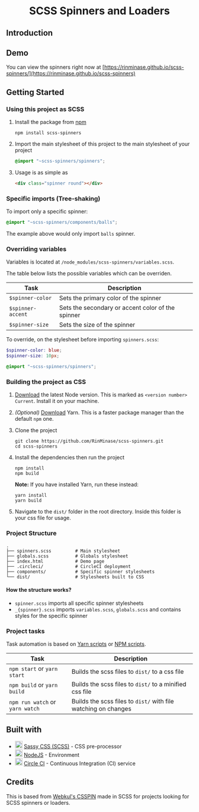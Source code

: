 <h1 align="center"> SCSS Spinners and Loaders </h1>

## Introduction

## Demo
You can view the spinners right now at [https://rinminase.github.io/scss-spinners/](https://rinminase.github.io/scss-spinners)

## Getting Started

### Using this project as SCSS
1. Install the package from [npm](https://www.npmjs.com/package/scss-spinners)

    ```
    npm install scss-spinners
    ```

2. Import the main stylesheet of this project to the main stylesheet of your project

    ```css
    @import "~scss-spinners/spinners";
    ```

3. Usage is as simple as

    ```html
    <div class="spinner round"></div>
    ```

### Specific imports (Tree-shaking)

To import only a specific spinner:

```scss
@import "~scss-spinners/components/balls";
```

The example above would only import `balls` spinner.

### Overriding variables

Variables is located at `/node_modules/scss-spinners/variables.scss`.

The table below lists the possible variables which can be overriden.

| Task               | Description                                         |
| ------------------ | --------------------------------------------------- |
| `$spinner-color`   | Sets the primary color of the spinner               |
| `$spinner-accent`  | Sets the secondary or accent color of the spinner   |
| `$spinner-size`    | Sets the size of the spinner                        |

To override, on the stylesheet before importing `spinners.scss`:

```scss
$spinner-color: blue;
$spinner-size: 10px;

@import "~scss-spinners/spinners";
```

### Building the project as CSS
1. [Download](https://nodejs.org/en/) the latest Node version. This is marked as `<version number> Current`. Install it on your machine.

2. _(Optional)_ [Download](https://yarnpkg.com/latest.msi) Yarn. This is a faster package manager than the default `npm` one.

3. Clone the project

    ```
    git clone https://github.com/RinMinase/scss-spinners.git
    cd scss-spinners
    ```

4. Install the dependencies then run the project

    ```
    npm install
    npm build
    ```

    **Note:** If you have installed Yarn, run these instead:

    ```
    yarn install
    yarn build
    ```

5. Navigate to the `dist/` folder in the root directory. Inside this folder is your css file for usage.

### Project Structure
    .
    ├── spinners.scss         # Main stylesheet
    ├── globals.scss          # Globals stylesheet
    ├── index.html            # Demo page
    ├── .circleci/            # CircleCI deployment
    ├── components/           # Specific spinner stylesheets
    └── dist/                 # Stylesheets built to CSS

#### How the structure works?
- `spinner.scss` imports all specific spinner stylesheets
- `_{spinner}.scss` imports `variables.scss`, `globals.scss` and contains styles for the specific spinner

### Project tasks

Task automation is based on [Yarn scripts](https://yarnpkg.com/lang/en/docs/cli/run/) or [NPM scripts](https://docs.npmjs.com/misc/scripts).

| Task                             | Description                                                     |
| -------------------------------- | --------------------------------------------------------------- |
| `npm start` or `yarn start`      | Builds the scss files to `dist/` to a css file                  |
| `npm build` or `yarn build`      | Builds the scss files to `dist/` to a minified css file         |
| `npm run watch` or `yarn watch`  | Builds the scss files to `dist/` with file watching on changes  |

## Built with
* <img width=20 height=20 src="https://sass-lang.com/favicon.ico"> [Sassy CSS (SCSS)](https://sass-lang.com/) - CSS pre-processor
* <img width=20 height=20 src="https://nodejs.org/static/images/favicons/favicon-32x32.png"> [NodeJS](https://nodejs.org/) - Environment
* <img width=20 height=20 src="https://dmmj3mmt94rvw.cloudfront.net/favicon-undefined.ico"> [Circle CI](https://circleci.com/) - Continuous Integration (CI) service

## Credits
This is based from [Webkul's CSSPIN](https://github.com/webkul/csspin) made in SCSS for projects looking for SCSS spinners or loaders.
